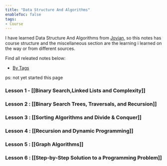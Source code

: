 ```yaml
---
title: "Data Structure And Algorithms"
enableToc: false
tags:
- Course
---
```

I have learned Data Structure And Algorithms from [Jovian](https://jovian.com/learn/data-structures-and-algorithms-in-python), so this notes has course structure  and the miscellaneous section are the learning i learned on the way or from different sources.

Find all releated notes below:
* [By Tags](tags/DSA)


ps: not yet started this page

### Lesson 1 - [[Binary Search,Linked Lists and Complexity]]
### Lesson 2 : [[Binary Search Trees, Traversals, and Recursion]]

### Lesson 3 : [[Sorting Algorithms and Divide & Conquer]]

### Lesson 4 : [[Recursion and Dynamic Programming]]

### Lesson 5 : [[Graph Algorithms]]

### Lesson 6 : [[Step-by-Step Solution to a Programming Problem]]


